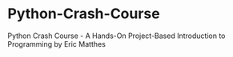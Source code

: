 # Python-Crash-Course
Python Crash Course - A Hands-On Project-Based Introduction to Programming by Eric Matthes
